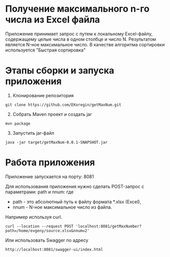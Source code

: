 # Получение максимального n-го числа из Excel файла
Приложение принимает запрос с путем к локальному Excel-файлу, содержащему целые числа в одном столбце и число N. 
Результатом является N-ное максимальное число.
В качестве алгоритма сортировки используется "Быстрая сортировка"

# Этапы сборки и запуска приложения
1. Клонирование репозитория
```shell
git clone https://github.com/EKoregin/getMaxNum.git
```
2. Собрать Maven проект и создать jar
```shell
mvn package
```
3. Запустить jar-файл
```shell
java -jar target/getMaxNum-0.0.1-SNAPSHOT.jar
```


# Работа приложения
Приложение запускается на порту: 8081

Для использования приложения нужно сделать POST-запрос с параметрами: path и nnum:
где 
* path - это абсолютный путь к файлу формата  *.xlsx (Excel),
* nnum - N-ное максимальное число из файла.

Например используя  curl.
```shell
curl --location --request POST 'localhost:8081/getMaxNumber?path=/home/evgeny/source.xlsx&nnum=2'
```

Или использовать Swagger по адресу
```shell
http://localhost:8081/swagger-ui/index.html
```